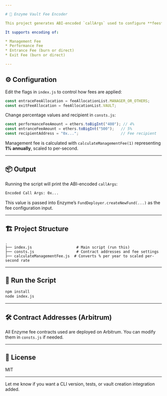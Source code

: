 ```yaml
---

# 🧮 Enzyme Vault Fee Encoder

This project generates ABI-encoded `callArgs` used to configure **fees** during Enzyme Vault creation.

It supports encoding of:

* Management Fee
* Performance Fee
* Entrance Fee (burn or direct)
* Exit Fee (burn or direct)

---
```


## ⚙️ Configuration

Edit the flags in `index.js` to control how fees are applied:

```js
const entraceFeeAllocation = feeAllocationList.MANAGER_OR_OTHERS;
const exitFeeAllocation = feeAllocationList.VAULT;
```

Change percentage values and recipient in `consts.js`:

```js
const performanceFeeAmount = ethers.toBigInt("400"); // 4%
const entranceFeeAmount = ethers.toBigInt("500");   // 5%
const recipientAddress = "0x...";                   // Fee recipient
```

Management fee is calculated with `calculateManagementFee(1)` representing **1% annually**, scaled to per-second.

---

## 📦 Output

Running the script will print the ABI-encoded `callArgs`:

```bash
Encoded Call Args: 0x...
```

This value is passed into Enzyme’s `FundDeployer.createNewFund(...)` as the fee configuration input.

---

## 🏗️ Project Structure

```
.
├── index.js                    # Main script (run this)
├── consts.js                   # Contract addresses and fee settings
├── calculateManagementFee.js  # Converts % per year to scaled per-second rate
```

---

## 🚀 Run the Script

```bash
npm install
node index.js
```

---

## 🛠️ Contract Addresses (Arbitrum)

All Enzyme fee contracts used are deployed on Arbitrum. You can modify them in `consts.js` if needed.

---

## 📜 License

MIT

---

Let me know if you want a CLI version, tests, or vault creation integration added.
